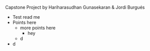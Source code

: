 Capstone Project by Hariharasudhan Gunasekaran & Jordi Burgués
- Test read me
- Points here
  - more points here
    - hey
  - d
- d